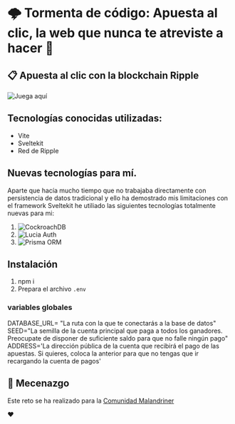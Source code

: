 # 🌩️ Tormenta de código: Apuesta al clic, la web que nunca te atreviste a hacer 🎰
## 📋 Apuesta al clic con la blockchain Ripple

![Juega aquí](https://juego-del-boton.vercel.app/)

## Tecnologías conocidas utilizadas:

-  Vite
-  Sveltekit
-  Red de Ripple

## Nuevas tecnologías para mí.

Aparte que hacía mucho tiempo que no trabajaba directamente con persistencia de datos tradicional y ello ha demostrado mis limitaciones con el framework Sveltekit he utiliado las siguientes tecnologías totalmente nuevas para mi:

1. ![CockroachDB](https://cockroachlabs.cloud/)
2. ![Lucia Auth](https://lucia-auth.com/)
3. ![Prisma ORM](https://www.prisma.io/)

## Instalación
1. npm i
2. Prepara el archivo ``` .env ```
### variables globales
DATABASE_URL= "La ruta con la que te conectarás a la base de datos"
SEED="La semilla de la cuenta principal que paga a todos los ganadores. Preocupate de disponer de suficiente saldo para que no falle ningún pago"
ADDRESS='La dirección pública de la cuenta que recibirá el pago de las apuestas. Si quieres, coloca la anterior para que no tengas que ir recargando la cuenta de pagos'

## 🤗 Mecenazgo

Este reto se ha realizado para la [Comunidad Malandriner](https://webreactiva.com/comunidad)

❤️
